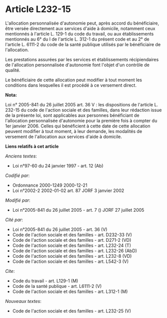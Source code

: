 # Article L232-15

L'allocation personnalisée d'autonomie peut, après accord du bénéficiaire, être versée directement aux services d'aide à
domicile, notamment ceux mentionnés à l'article L. 129-1 du code du travail, ou aux établissements mentionnés au 6° du I de
l'article L. 312-1 du présent code et au 2° de l'article L. 6111-2 du code de la santé publique utilisés par le bénéficiaire
de l'allocation.

Les prestations assurées par les services et établissements récipiendaires de l'allocation personnalisée d'autonomie font
l'objet d'un contrôle de qualité.

Le bénéficiaire de cette allocation peut modifier à tout moment les conditions dans lesquelles il est procédé à ce versement
direct.

**Nota:**

Loi n° 2005-841 du 26 juillet 2005 art. 36 V : les dispositions de l'article L. 232-15 du code de l'action sociale et des
familles, dans leur rédaction issue de la présente loi, sont applicables aux personnes bénéficiant de l'allocation
personnalisée d'autonomie pour la première fois à compter du 1er janvier 2006. Celles qui bénéficient à cette date de cette
allocation peuvent modifier à tout moment, à leur demande, les modalités de versement de l'allocation aux services d'aide à
domicile.

**Liens relatifs à cet article**

_Anciens textes_:

  - Loi n°97-60 du 24 janvier 1997 - art. 12 (Ab)

_Codifié par_:

  - Ordonnance 2000-1249 2000-12-21
  - Loi n°2002-2 2002-01-02 art. 87 JORF 3 janvier 2002

_Modifié par_:

  - Loi n°2005-841 du 26 juillet 2005 - art. 7 () JORF 27 juillet 2005

_Cité par_:

  - Loi n°2005-841 du 26 juillet 2005 - art. 36 (V)
  - Code de l'action sociale et des familles - art. D232-33 (V)
  - Code de l'action sociale et des familles - art. D271-2 (VD)
  - Code de l'action sociale et des familles - art. L232-24 (T)
  - Code de l'action sociale et des familles - art. L232-26 (AbD)
  - Code de l'action sociale et des familles - art. L232-8 (VD)
  - Code de l'action sociale et des familles - art. L542-3 (V)

_Cite_:

  - Code du travail - art. L129-1 (M)
  - Code de la santé publique - art. L6111-2 (V)
  - Code de l'action sociale et des familles - art. L312-1 (M)

_Nouveaux textes_:

  - Code de l'action sociale et des familles - art. L232-25 (V)
